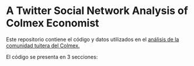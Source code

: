 # A Twitter Social Network Analysis of Colmex Economist

Este repositorio contiene el código y datos utilizados en el [análisis de la comunidad tuitera del Colmex.](https://diego-eco.github.io/files/redes_colmex.html)

El código se presenta en 3 secciones:



